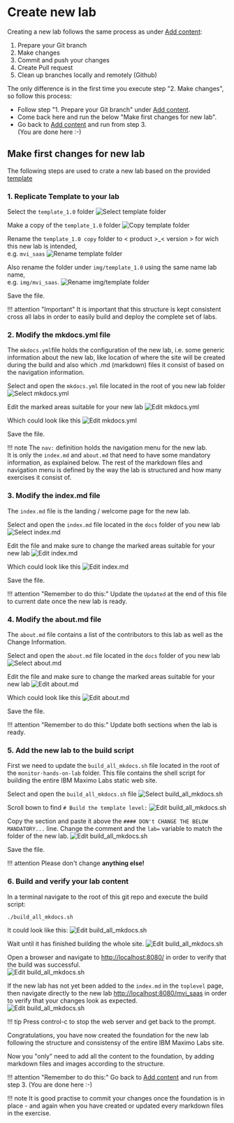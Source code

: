 # Create new lab

Creating a new lab follows the same process as under [Add content](../add_content):

1. Prepare your Git branch
2. Make changes
3. Commit and push your changes
4. Create Pull request
5. Clean up branches locally and remotely (Github)

The only difference is in the first time you execute step "2. Make changes", so follow this process:

* Follow step "1. Prepare your Git branch" under [Add content](../add_content/#1-prepare-your-git-branch).
* Come back here and run the below "Make first changes for new lab".
* Go back to [Add content](../add_content/#3-commit-and-push-your-changes) and run from step 3.<br>(You are done here :-)

## Make first changes for new lab

The following steps are used to crate a new lab based on the provided [template](/template_1.0)

### 1. Replicate Template to your lab

Select the `template_1.0` folder
![Select template folder](/img/contribute/copy_template_1.png)

Make a copy of the `template_1.0` folder
![Copy template folder](/img/contribute/copy_template_2.png)

Rename the `template_1.0 copy` folder to < product >_< version > for wich this new lab is intended,  
e.g. `mvi_saas`
![Rename template folder](/img/contribute/copy_template_3.png)

Also rename the folder under `img/template_1.0` using the same name lab name,  
e.g. `img/mvi_saas`. 
![Rename img/template folder](/img/contribute/copy_template_4.png)

Save the file.

!!! attention "Important"
    It is important that this structure is kept consistent cross all labs in order to easily build and deploy the complete set of labs.

### 2. Modify the mkdocs.yml file

The `mkdocs.yml`file holds the configuration of the new lab, i.e. some generic information about the new lab, like location of where the site will be created during the build and also which .md (markdown) files it consist of based on the navigation information.  

Select and open the `mkdocs.yml` file located in the root of you new lab folder
![Select mkdocs.yml](/img/contribute/edit_mkdocs.yml_1.png)

Edit the marked areas suitable for your new lab
![Edit mkdocs.yml](/img/contribute/edit_mkdocs.yml_2.png)

Which could look like this
![Edit mkdocs.yml](/img/contribute/edit_mkdocs.yml_3.png)

Save the file.

!!! note
    The `nav:` definition holds the navigation menu for the new lab.<br>
    It is only the `index.md` and `about.md` that need to have some mandatory information, as explained below. The rest of the markdown files and navigation menu is defined by the way the lab is structured and how many exercises it consist of.



### 3. Modify the index.md file

The `index.md` file is the landing / welcome page for the new lab.  

Select and open the `index.md` file located in the `docs` folder of you new lab
![Select index.md](/img/contribute/edit_index_1.png)

Edit the file and make sure to change the marked areas suitable for your new lab
![Edit index.md](/img/contribute/edit_index_2.png)

Which could look like this
![Edit index.md](/img/contribute/edit_index_3.png)

Save the file.

!!! attention "Remember to do this:"
    Update the `Updated` at the end of this file to current date once the new lab is ready.


### 4. Modify the about.md file

The `about.md` file contains a list of the contributors to this lab as well as the Change Information.  

Select and open the `about.md` file located in the `docs` folder of you new lab
![Select about.md](/img/contribute/edit_about_1.png)

Edit the file and make sure to change the marked areas suitable for your new lab
![Edit about.md](/img/contribute/edit_about_2.png)

Which could look like this
![Edit about.md](/img/contribute/edit_about_3.png)

Save the file.

!!! attention "Remember to do this:"
    Update both sections when the lab is ready.


### 5. Add the new lab to the build script

First we need to update the `build_all_mkdocs.sh` file located in the root of the `monitor-hands-on-lab` folder.
This file contains the shell script for building the entire IBM Maximo Labs static web site.  

Select and open the `build_all_mkdocs.sh` file
![Select build_all_mkdocs.sh](/img/contribute/edit_build_1.png)

Scroll bown to find `# Build the template level:`
![Edit build_all_mkdocs.sh](/img/contribute/edit_build_2.png)

Copy the section and paste it above the `#### DON't CHANGE THE BELOW MANDATORY...` line. Change the comment and the `lab=` variable to match the folder of the new lab.
![Edit build_all_mkdocs.sh](/img/contribute/edit_build_3.png)

Save the file.

!!! attention
    Please don't change **anything else!**


### 6. Build and verify your lab content

In a terminal navigate to the root of this git repo and execute the build script:

    ./build_all_mkdocs.sh

It could look like this:
![Edit build_all_mkdocs.sh](/img/contribute/edit_build_4.png)

Wait until it has finished building the whole site.
![Edit build_all_mkdocs.sh](/img/contribute/edit_build_5.png)

Open a browser and navigate to [http://localhost:8080/](http://localhost:8080/) in order to verify that the build was successful.  
![Edit build_all_mkdocs.sh](/img/contribute/edit_build_6.png)

If the new lab has not yet been added to the `index.md` in the `toplevel` page, then navigate directly to the new lab [http://localhost:8080/mvi_saas](http://localhost:8080/mvi_ssas) in order to verify that your changes look as expected.  
![Edit build_all_mkdocs.sh](/img/contribute/edit_build_7.png)

!!! tip
    Press control-c to stop the web server and get back to the prompt.

Congratulations, you have now created the foundation for the new lab following the structure and consistensy of the entire IBM Maximo Labs site.

Now you "only" need to add all the content to the foundation, by adding markdown files and images according to the structure.  

!!! attention "Remember to do this:"
    Go back to [Add content](../add_content/#3-commit-and-push-your-changes) and run from step 3. (You are done here :-)


!!! note
    It is good practise to commit your changes once the foundation is in place - and again when you have created or updated every markdown files in the exercise.
